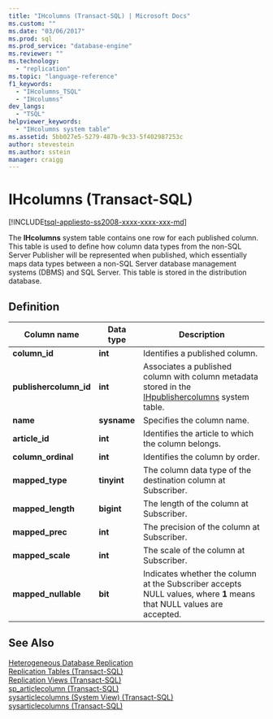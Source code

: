 ```yaml
---
title: "IHcolumns (Transact-SQL) | Microsoft Docs"
ms.custom: ""
ms.date: "03/06/2017"
ms.prod: sql
ms.prod_service: "database-engine"
ms.reviewer: ""
ms.technology: 
  - "replication"
ms.topic: "language-reference"
f1_keywords: 
  - "IHcolumns_TSQL"
  - "IHcolumns"
dev_langs: 
  - "TSQL"
helpviewer_keywords: 
  - "IHcolumns system table"
ms.assetid: 5bb027e5-5279-487b-9c33-5f402987253c
author: stevestein
ms.author: sstein
manager: craigg
---
```

# IHcolumns (Transact-SQL)
[!INCLUDE[tsql-appliesto-ss2008-xxxx-xxxx-xxx-md](../../includes/tsql-appliesto-ss2008-xxxx-xxxx-xxx-md.md)]

  The **IHcolumns** system table contains one row for each published column. This table is used to define how column data types from the non-SQL Server Publisher will be represented when published, which essentially maps data types between a non-SQL Server database management systems (DBMS) and SQL Server. This table is stored in the distribution database.  
  
## Definition  
  
|Column name|Data type|Description|  
|-----------------|---------------|-----------------|  
|**column_id**|**int**|Identifies a published column.|  
|**publishercolumn_id**|**int**|Associates a published column with column metadata stored in the [IHpublishercolumns](../../relational-databases/system-tables/ihpublishercolumns-transact-sql.md) system table.|  
|**name**|**sysname**|Specifies the column name.|  
|**article_id**|**int**|Identifies the article to which the column belongs.|  
|**column_ordinal**|**int**|Identifies the column by order.|  
|**mapped_type**|**tinyint**|The column data type of the destination column at Subscriber.|  
|**mapped_length**|**bigint**|The length of the column at Subscriber.|  
|**mapped_prec**|**int**|The precision of the column at Subscriber.|  
|**mapped_scale**|**int**|The scale of the column at Subscriber.|  
|**mapped_nullable**|**bit**|Indicates whether the column at the Subscriber accepts NULL values, where **1** means that NULL values are accepted.|  
  
## See Also  
 [Heterogeneous Database Replication](../../relational-databases/replication/non-sql/heterogeneous-database-replication.md)   
 [Replication Tables &#40;Transact-SQL&#41;](../../relational-databases/system-tables/replication-tables-transact-sql.md)   
 [Replication Views &#40;Transact-SQL&#41;](../../relational-databases/system-views/replication-views-transact-sql.md)   
 [sp_articlecolumn &#40;Transact-SQL&#41;](../../relational-databases/system-stored-procedures/sp-articlecolumn-transact-sql.md)   
 [sysarticlecolumns &#40;System View&#41; &#40;Transact-SQL&#41;](../../relational-databases/system-views/sysarticlecolumns-system-view-transact-sql.md)   
 [sysarticlecolumns &#40;Transact-SQL&#41;](../../relational-databases/system-tables/sysarticlecolumns-transact-sql.md)  
  
  
